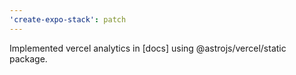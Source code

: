 ```yaml
---
'create-expo-stack': patch
---
```


Implemented vercel analytics in [docs] using @astrojs/vercel/static package.
